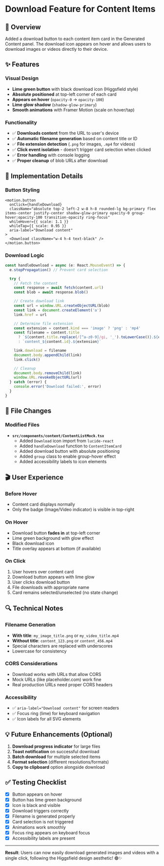 # Download Feature for Content Items

## 🎯 Overview

Added a download button to each content item card in the Generated Content panel. The download icon appears on hover and allows users to download images or videos directly to their device.

## ✨ Features

### Visual Design

- **Lime green button** with black download icon (Higgsfield style)
- **Absolute positioned** at top-left corner of each card
- **Appears on hover** (`opacity-0` → `opacity-100`)
- **Lime glow shadow** (`shadow-glow-primary`)
- **Smooth animations** with Framer Motion (scale on hover/tap)

### Functionality

- ✅ **Downloads content** from the URL to user's device
- ✅ **Automatic filename generation** based on content title or ID
- ✅ **File extension detection** (`.png` for images, `.mp4` for videos)
- ✅ **Click event isolation** - doesn't trigger card selection when clicked
- ✅ **Error handling** with console logging
- ✅ **Proper cleanup** of blob URLs after download

## 🎨 Implementation Details

### Button Styling

```tsx
<motion.button
  onClick={handleDownload}
  className="absolute top-2 left-2 w-8 h-8 rounded-lg bg-primary flex items-center justify-center shadow-glow-primary opacity-0 group-hover:opacity-100 transition-opacity ring-focus"
  whileHover={{ scale: 1.1 }}
  whileTap={{ scale: 0.95 }}
  aria-label="Download content"
>
  <Download className="w-4 h-4 text-black" />
</motion.button>
```

### Download Logic

```typescript
const handleDownload = async (e: React.MouseEvent) => {
  e.stopPropagation() // Prevent card selection

  try {
    // Fetch the content
    const response = await fetch(content.url)
    const blob = await response.blob()

    // Create download link
    const url = window.URL.createObjectURL(blob)
    const link = document.createElement('a')
    link.href = url

    // Determine file extension
    const extension = content.kind === 'image' ? 'png' : 'mp4'
    const filename = content.title
      ? `${content.title.replace(/[^a-z0-9]/gi, '_').toLowerCase()}.${extension}`
      : `content_${content.id}.${extension}`

    link.download = filename
    document.body.appendChild(link)
    link.click()

    // Cleanup
    document.body.removeChild(link)
    window.URL.revokeObjectURL(url)
  } catch (error) {
    console.error('Download failed:', error)
  }
}
```

## 📍 File Changes

### Modified Files

- **`src/components/content/ContentListMock.tsx`**
  - Added `Download` icon import from `lucide-react`
  - Added `handleDownload` function to `ContentItemCard`
  - Added download button with absolute positioning
  - Added `group` class to enable group-hover effect
  - Added accessibility labels to icon elements

## 🎬 User Experience

### Before Hover

- Content card displays normally
- Only the badge (Image/Video indicator) is visible in top-right

### On Hover

- Download button **fades in** at top-left corner
- Lime green background with glow effect
- Black download icon
- Title overlay appears at bottom (if available)

### On Click

1. User hovers over content card
2. Download button appears with lime glow
3. User clicks download button
4. File downloads with appropriate name
5. Card remains selected/unselected (no state change)

## 🔍 Technical Notes

### Filename Generation

- **With title**: `my_image_title.png` or `my_video_title.mp4`
- **Without title**: `content_123.png` or `content_456.mp4`
- Special characters are replaced with underscores
- Lowercase for consistency

### CORS Considerations

- Download works with URLs that allow CORS
- Mock URLs (like placeholder.com) work fine
- Real production URLs need proper CORS headers

### Accessibility

- ✅ `aria-label="Download content"` for screen readers
- ✅ Focus ring (lime) for keyboard navigation
- ✅ Icon labels for all SVG elements

## 💡 Future Enhancements (Optional)

1. **Download progress indicator** for large files
2. **Toast notification** on successful download
3. **Batch download** for multiple selected items
4. **Format selection** (different resolutions/formats)
5. **Copy to clipboard** option alongside download

## ✅ Testing Checklist

- [x] Button appears on hover
- [x] Button has lime green background
- [x] Icon is black and visible
- [x] Download triggers correctly
- [x] Filename is generated properly
- [x] Card selection is not triggered
- [x] Animations work smoothly
- [x] Focus ring appears on keyboard focus
- [x] Accessibility labels are present

---

**Result**: Users can now easily download generated images and videos with a single click, following the Higgsfield design aesthetic! 🟢✨
